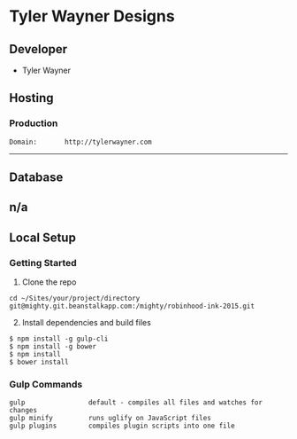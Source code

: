 # Tyler Wayner Designs
## Developer
- Tyler Wayner

## Hosting
### Production
    Domain:       http://tylerwayner.com

---------------------------------------------
## Database
n/a
---------------------------------------------

## Local Setup

### Getting Started
1. Clone the repo
```
cd ~/Sites/your/project/directory
git@mighty.git.beanstalkapp.com:/mighty/robinhood-ink-2015.git
```
2. Install dependencies and build files
```
$ npm install -g gulp-cli
$ npm install -g bower
$ npm install
$ bower install
```

### Gulp Commands
```
gulp                default - compiles all files and watches for changes
gulp minify         runs uglify on JavaScript files
gulp plugins        compiles plugin scripts into one file
```
